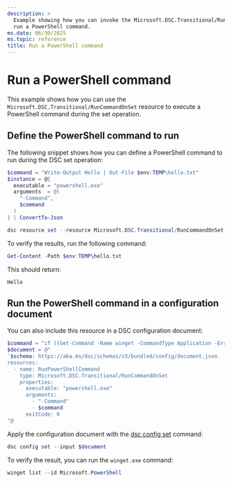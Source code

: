 ```yaml
---
description: >
  Example showing how you can invoke the Microsoft.DSC.Transitional/RunCommandOnSet resource with DSC to
  run a PowerShell command.
ms.date: 06/30/2025
ms.topic: reference
title: Run a PowerShell command
---
```


# Run a PowerShell command

This example shows how you can use the `Microsoft.DSC.Transitional/RunCommandOnSet` resource to execute a PowerShell command during the set operation.

## Define the PowerShell command to run

The following snippet shows how you can define a PowerShell command to run during the DSC set operation:

```powershell
$command = "Write-Output Hello | Out-File $env:TEMP\hello.txt"
$instance = @{
  executable = "powershell.exe"
  arguments  = @(
    "-Command",
    $command
  )
} | ConvertTo-Json

dsc resource set --resource Microsoft.DSC.Transitional/RunCommandOnSet --input $instance
```

To verify the results, run the following command:

```powershell
Get-Content -Path $env:TEMP\hello.txt
```

This should return:

```text
Hello
```

## Run the PowerShell command in a configuration document

You can also include this resource in a DSC configuration document:

```powershell
$command = "if ((Get-Command -Name winget -CommandType Application -ErrorAction Ignore)) {winget install --id Microsoft.PowerShell.Preview}"
$document = @"
`$schema: https://aka.ms/dsc/schemas/v3/bundled/config/document.json
resources:
  - name: RunPowerShellCommand
    type: Microsoft.DSC.Transitional/RunCommandOnSet
    properties:
      executable: "powershell.exe"
      arguments:
        - "-Command"
        - $command
      exitCode: 0
"@
```

Apply the configuration document with the [dsc config set][00] command:

```powershell
dsc config set --input $document
```

To verify the result, you can run the `winget.exe` command:

```powershell
winget list --id Microsoft.PowerShell
```

<!-- Link reference definitions -->
[00]: ../../../../../cli/config/set.md
